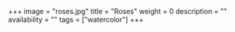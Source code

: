 +++
image = "roses.jpg"
title = "Roses"
weight = 0
description = ""
availability = ""
tags = ["watercolor"]
+++
